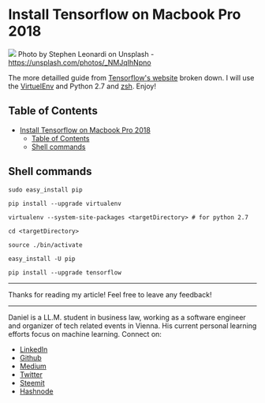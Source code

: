 # Install Tensorflow on Macbook Pro 2018

[<img src="https://images.unsplash.com/photo-1508051123996-69f8caf4891d?ixlib=rb-0.3.5&ixid=eyJhcHBfaWQiOjEyMDd9&s=288fb1a782c2813ea03f2e1e1085f853&auto=format&fit=crop&w=2251&q=80">](
https://unsplash.com/photos/_NMJqIhNpno)
Photo by Stephen Leonardi on Unsplash - https://unsplash.com/photos/_NMJqIhNpno

The more detailled guide from [Tensorflow's website](https://www.tensorflow.org/install/install_mac) broken down. I will use the [VirtuelEnv](https://virtualenv.pypa.io/en/stable/) and Python 2.7 and [zsh](http://www.zsh.org/). Enjoy!  


## Table of Contents
<!-- TOC -->

- [Install Tensorflow on Macbook Pro 2018](#install-tensorflow-on-macbook-pro-2018)
  - [Table of Contents](#table-of-contents)
  - [Shell commands](#shell-commands)

<!-- /TOC -->


## Shell commands

```shell
sudo easy_install pip

pip install --upgrade virtualenv 

virtualenv --system-site-packages <targetDirectory> # for python 2.7

cd <targetDirectory>

source ./bin/activate 

easy_install -U pip

pip install --upgrade tensorflow 
```


---

Thanks for reading my article! Feel free to leave any feedback! 

---

Daniel is a LL.M. student in business law, working as a software engineer and organizer of tech related events in Vienna. 
His current personal learning efforts focus on machine learning. Connect on:
- [LinkedIn](https://www.linkedin.com/in/createdd) 
- [Github](https://github.com/DDCreationStudios)
- [Medium](https://medium.com/@ddcreationstudi)
- [Twitter](https://twitter.com/DDCreationStudi)
- [Steemit](https://steemit.com/@createdd)
- [Hashnode](https://hashnode.com/@DDCreationStudio)

<!-- Written by Daniel Deutsch (deudan1010@gmail.com) -->